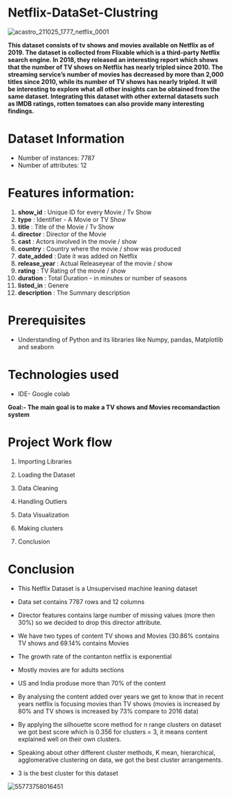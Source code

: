 # Netflix-DataSet-Clustring

![acastro_211025_1777_netflix_0001](https://github.com/tarun422/Netflix-DataSet-Clustring/assets/81609862/2f43079d-615d-4be7-874f-57a69df525ae)

**This dataset consists of tv shows and movies available on Netflix as of 2019. The dataset is collected from Flixable which is a third-party Netflix search engine.
In 2018, they released an interesting report which shows that the number of TV shows on Netflix has nearly tripled since 2010. The streaming service’s number of movies has decreased by more than 2,000 titles since 2010, while its number of TV shows has nearly tripled. It will be interesting to explore what all other insights can be obtained from the same dataset.
Integrating this dataset with other external datasets such as IMDB ratings, rotten tomatoes can also provide many interesting findings.**

# Dataset Information
* Number of instances: 7787
* Number of attributes: 12

# Features information:
1. **show_id** : Unique ID for every Movie / Tv Show
2. **type** : Identifier - A Movie or TV Show
3. **title** : Title of the Movie / Tv Show
4. **director** : Director of the Movie
5. **cast** : Actors involved in the movie / show
6. **country** : Country where the movie / show was produced
7. **date_added** : Date it was added on Netflix
8. **release_year** : Actual Releaseyear of the movie / show
9. **rating** : TV Rating of the movie / show
10. **duration** : Total Duration - in minutes or number of seasons
11. **listed_in** : Genere
12. **description** : The Summary description

# Prerequisites
* Understanding of Python and its libraries like Numpy, pandas, Matplotlib and seaborn

# Technologies used

* IDE- Google colab

**Goal:- The main goal is to make a TV shows and Movies recomandaction system**

# Project Work flow

1. Importing Libraries

2. Loading the Dataset

3. Data Cleaning

4. Handling Outliers

5. Data Visualization
6. Making clusters

7. Conclusion

# Conclusion

* This Netflix Dataset is a Unsupervised machine leaning dataset

* Data set contains 7787 rows and 12 columns

* Director features contains large number of missing values (more then 30%) so we decided to drop this director attribute.

* We have two types of content TV shows and Movies (30.86% contains TV shows and 69.14% contains Movies

* The growth rate of the contanton netflix is exponential

* Mostly movies are for adults sections

* US and India produse more than 70% of the content

* By analysing the content added over years we get to know that in recent years netflix is focusing movies than TV shows (movies is increased by 80% and TV shows is increased by 73% compare to 2016 data)

* By applying the silhouette score method for n range clusters on dataset we got best score which is 0.356 for clusters = 3, it means content explained well on their own clusters.

* Speaking about other different cluster methods, K mean, hierarchical, agglomerative clustering on data, we got the best cluster arrangements.

* 3 is the best cluster for this dataset

![55773758016451](https://github.com/tarun422/Netflix-DataSet-Clustring/assets/81609862/56f2f514-3018-4bd6-8699-c8b56ff1aac3)

